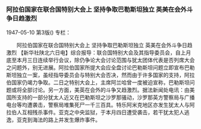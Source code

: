 ### 阿拉伯国家在联合国特别大会上  坚持争取巴勒斯坦独立  英美在会外斗争日趋激烈

1947-05-10
第3版()
专栏：

　　阿拉伯国家在联合国特别大会上
    坚持争取巴勒斯坦独立
    英美在会外斗争日趋激烈
    【新华社陕北六日电】综合报导：联合国特别大会及其指导委员会，自上月底至本月三日连续举行会议，除仍争论大会讨论范围与犹太团体代表是否列席大会之问题外，别无进展。阿拉伯国家所提大会应全盘讨论巴勒斯坦问题立即宣布巴勒斯坦独立一案，虽经指导委员会与特别大会否决，然而由于许多国家的支持，阿拉伯国家仍竭力争取。二日之特别大会上，主席阿兰哈曾一度被迫宣称，巴勒斯坦问题或将全部讨论。另一方面，美英在会外的斗争又趋激烈。据法新闻处电讯：由美国所支持的一部分犹太人近又在巴勒斯坦之沙罗那骚动，沙罗那英方警察局与广播电台等均遭袭击，警察局堆集死尸一千三百具。特乐阿米克地区亦发生犹太人与阿拉伯人互相残杀事件。亚克之中央监狱，于本月四日遭受袭击，若干犹太犯人逃逸，亚克到海法的路上并发生爆炸事件。
